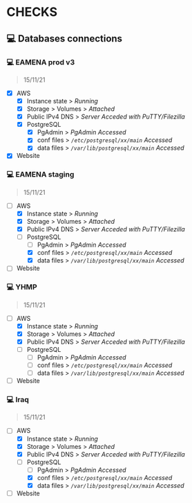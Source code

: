 # CHECKS

## :computer: Databases connections

### :computer: EAMENA prod v3
> 15/11/21

- [x] AWS
  - [x] Instance state > *Running*
  - [x] Storage > Volumes > *Attached*
  - [x] Public IPv4 DNS > *Server Acceded with PuTTY/Filezilla*
  - [x] PostgreSQL
    - [x] PgAdmin > *PgAdmin Accessed*
    - [x] conf files > *`/etc/postgresql/xx/main` Accessed*
    - [x] data files > *`/var/lib/postgresql/xx/main` Accessed*
- [x] Website 
  
### :computer: EAMENA staging
> 15/11/21

- [ ] AWS
  - [x] Instance state > *Running*
  - [x] Storage > Volumes > *Attached*
  - [x] Public IPv4 DNS > *Server Acceded with PuTTY/Filezilla*
  - [ ] PostgreSQL
    - [ ] PgAdmin > *PgAdmin Accessed*
    - [x] conf files > *`/etc/postgresql/xx/main` Accessed*
    - [x] data files > *`/var/lib/postgresql/xx/main` Accessed*
- [ ] Website 

### :computer: YHMP
> 15/11/21

- [ ] AWS
  - [x] Instance state > *Running*
  - [x] Storage > Volumes > *Attached*
  - [x] Public IPv4 DNS > *Server Acceded with PuTTY/Filezilla*
  - [ ] PostgreSQL
    - [ ] PgAdmin > *PgAdmin Accessed*
    - [ ] conf files > *`/etc/postgresql/xx/main` Accessed*
    - [ ] data files > *`/var/lib/postgresql/xx/main` Accessed*
- [ ] Website

### :computer: Iraq
> 15/11/21

- [ ] AWS
  - [x] Instance state > *Running*
  - [x] Storage > Volumes > *Attached*
  - [x] Public IPv4 DNS > *Server Acceded with PuTTY/Filezilla*
  - [ ] PostgreSQL
    - [ ] PgAdmin > *PgAdmin Accessed*
    - [x] conf files > *`/etc/postgresql/xx/main` Accessed*
    - [x] data files > *`/var/lib/postgresql/xx/main` Accessed*
- [ ] Website 
